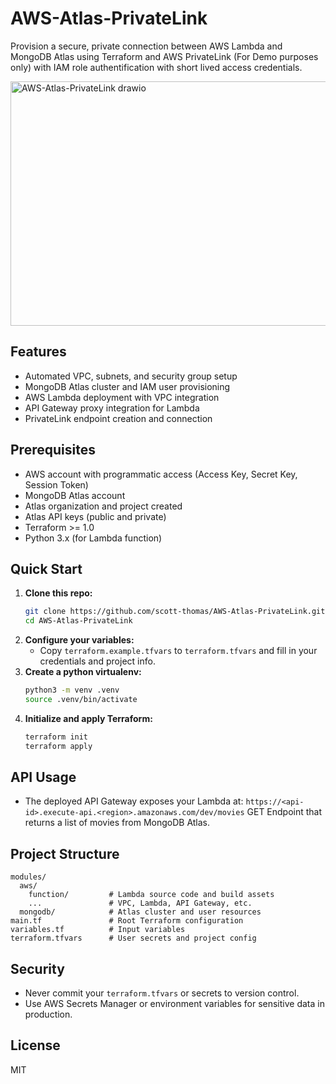 # AWS-Atlas-PrivateLink

Provision a secure, private connection between AWS Lambda and MongoDB Atlas using Terraform and AWS PrivateLink (For Demo purposes only) with IAM role authentification with short lived access credentials.

<img width="761" height="391" alt="AWS-Atlas-PrivateLink drawio" src="https://github.com/user-attachments/assets/6a607f2b-fda9-420c-a0b6-59e0410219e5" />

## Features
- Automated VPC, subnets, and security group setup
- MongoDB Atlas cluster and IAM user provisioning
- AWS Lambda deployment with VPC integration
- API Gateway proxy integration for Lambda
- PrivateLink endpoint creation and connection

## Prerequisites
- AWS account with programmatic access (Access Key, Secret Key, Session Token)
- MongoDB Atlas account
- Atlas organization and project created
- Atlas API keys (public and private)
- Terraform >= 1.0
- Python 3.x (for Lambda function)

## Quick Start
1. **Clone this repo:**
   ```sh
   git clone https://github.com/scott-thomas/AWS-Atlas-PrivateLink.git
   cd AWS-Atlas-PrivateLink
   ```
2. **Configure your variables:**
   - Copy `terraform.example.tfvars` to `terraform.tfvars` and fill in your credentials and project info.
3. **Create a python virtualenv:**
   ```sh
   python3 -m venv .venv
   source .venv/bin/activate
   ```
4. **Initialize and apply Terraform:**
   ```sh
   terraform init
   terraform apply
   ```
## API Usage
- The deployed API Gateway exposes your Lambda at:
  `https://<api-id>.execute-api.<region>.amazonaws.com/dev/movies` GET Endpoint that returns a list of movies from MongoDB Atlas.

## Project Structure
```
modules/
  aws/
    function/         # Lambda source code and build assets
    ...               # VPC, Lambda, API Gateway, etc.
  mongodb/            # Atlas cluster and user resources
main.tf               # Root Terraform configuration
variables.tf          # Input variables
terraform.tfvars      # User secrets and project config
```

## Security
- Never commit your `terraform.tfvars` or secrets to version control.
- Use AWS Secrets Manager or environment variables for sensitive data in production.

## License
MIT
